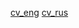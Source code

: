 [cv_eng]((https://github.com/angietune/CV/blob/main/cv_eng.pdf))
[cv_rus]((https://github.com/angietune/CV/blob/main/cv_rus.pdf))
